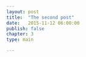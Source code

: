 ```yaml
---
layout: post
title:  "The second post"
date:   2015-11-12 06:00:00
publish: false
chapter: 3
type: main

---
```


